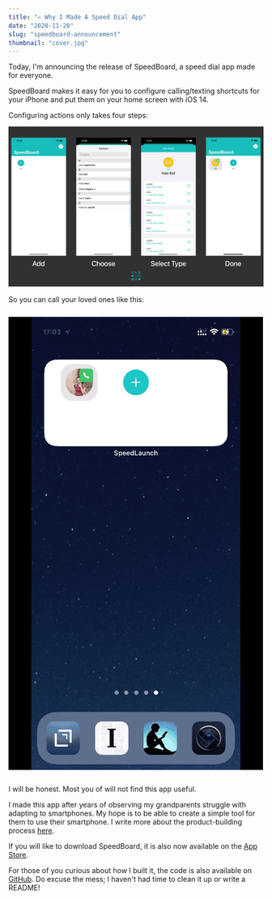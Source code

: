 ```yaml
---
title: "✍️ Why I Made A Speed Dial App" 
date: "2020-11-20"
slug: "speedboard-announcement"
thumbnail: "cover.jpg"
---
```


Today, I'm announcing the release of SpeedBoard, a speed dial app made for everyone.

SpeedBoard makes it easy for you to configure calling/texting shortcuts for your iPhone and put them on your home screen with iOS 14.

Configuring actions only takes four steps:

![](speedboard-foursteps.png)

So you can call your loved ones like this:

<img src="./widget_demo.gif" alt="widget demo" style="margin: 0.75rem auto; maxWidth: 300px"/>

I will be honest. Most you of will not find this app useful. 

I made this app after years of observing my grandparents struggle with adapting to smartphones. My hope is to be able to create a simple tool for them to use their smartphone. I write more about the product-building process [here](/posts/2020/11/speedboard-origins).

If you will like to download SpeedBoard, it is also now available on the [App Store](https://apps.apple.com/us/app/speedboard-speed-dial-app/id1529980584). 

For those of you curious about how I built it, the code is also available on [GitHub](https://github.com/undertideco/speedboard). Do excuse the mess; I haven't had time to clean it up or write a README!

